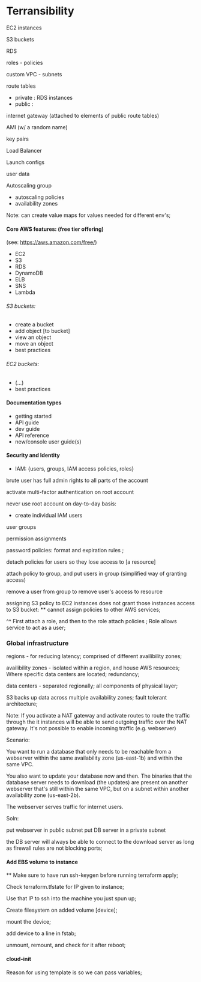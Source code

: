 # Terransibility



EC2 instances   

S3 buckets 

RDS 

roles - policies 

custom VPC - subnets 

route tables 
- private : RDS instances 
- public : <everything else> 

internet gateway (attached to elements of public route tables) 

AMI (w/ a random name) 

key pairs 

Load Balancer  

Launch configs 

user data 

Autoscaling group 
- autoscaling policies 
- availability zones 





Note: can create value maps for values needed for different env's; 






#### Core AWS features: (free tier offering) 
(see: https://aws.amazon.com/free/) 
- EC2 
- S3 
- RDS 
- DynamoDB 
- ELB 
- SNS 
- Lambda 

###### S3 buckets: 
- create a bucket 
- add object [to bucket] 
- view an object 
- move an object  
- best practices 

###### EC2 buckets: 
- (...) 
- best practices 


#### Documentation types 
- getting started 
- API guide 
- dev guide 
- API reference 
- new/console user guide(s) 

#### Security and Identity 
- IAM: {users, groups, IAM access policies, roles} 

brute user has full admin rights to all parts of the account 

activate multi-factor authentication on root account 

never use root account on day-to-day basis: 
- create individual IAM users 

user groups 

permission assignments 

password policies: format and expiration rules ; 

detach policies for users so they lose access to [a resource] 

attach policy to group, and put users in group (simplified way of granting access) 

remove a user from group to remove user's access to resource 

assigning S3 policy to EC2 instances 
does not grant those instances access to S3 bucket: 
** cannot assign policies to other AWS services; 

^^ First attach a role, and then to the role attach policies ; 
Role allows service to act as a user; 




### Global infrastructure 

regions - for reducing latency; comprised of different availibility zones; 

availibility zones - isolated within a region, and house AWS resources; 
Where specific data centers are located; redundancy; 

data centers - separated regionally; 
all components of physical layer; 

S3 backs up data across multiple availability zones; 
fault tolerant architecture; 





Note: If you activate a NAT gateway and activate routes to route the traffic through the it 
instances will be able to send outgoing traffic over the NAT gateway. 
It's not possible to enable incoming traffic (e.g. webserver)




Scenario: 

 You want to run a database 
 that only needs to be reachable from a webserver 
 within the same availability zone (us-east-1b) 
 and within the same VPC. 
 
 You also want to update your database now and then. 
 The binaries that the database server needs to download (the updates) 
 are present on another webserver that's still within the same VPC, 
 but on a subnet within another availability zone (us-east-2b). 
 
 The webserver serves traffic for internet users. 
 
Soln: 

 put webserver in public subnet 
 put DB server in a private subnet 
 
 the DB server will always be able to connect to the download server 
 as long as firewall rules are not blocking ports; 




#### Add EBS volume to instance 
** Make sure to have run ssh-keygen before running terraform apply; 

Check terraform.tfstate for IP given to instance; 

Use that IP to ssh into the machine you just spun up; 

Create filesystem on added volume [device]; 

mount the device; 

add device to a line in fstab; 

unmount, remount, and check for it after reboot; 


 
#### cloud-init 
Reason for using template is so we can pass variables; 


  
  






























